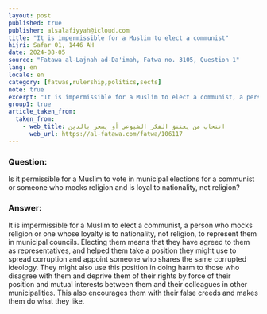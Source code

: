 ```yaml
---
layout: post
published: true
publisher: alsalafiyyah@icloud.com
title: "It is impermissible for a Muslim to elect a communist"
hijri: Safar 01, 1446 AH
date: 2024-08-05
source: "Fatawa al-Lajnah ad-Da'imah, Fatwa no. 3105, Question 1"
lang: en
locale: en
category: [fatwas,rulership,politics,sects]
note: true
excerpt: "It is impermissible for a Muslim to elect a communist, a person who mocks religion or one whose loyalty is to nationality, not religion, to represent them in municipal councils."
group1: true
article_taken_from: 
  taken_from:
    - web_title: انتخاب من يعتنق الفكر الشيوعي أو يسخر بالدين 
      web_url: https://al-fatawa.com/fatwa/106117
--- 
```


### Question: 
Is it permissible for a Muslim to vote in municipal elections for a communist or someone who mocks religion and is loyal to nationality, not religion?

### Answer: 
It is impermissible for a Muslim to elect a communist, a person who mocks religion or one whose loyalty is to nationality, not religion, to represent them in municipal councils. Electing them means that they have agreed to them as representatives, and helped them take a position they might use to spread corruption and appoint someone who shares the same corrupted ideology. They might also use this position in doing harm to those who disagree with them and deprive them of their rights by force of their position and mutual interests between them and their colleagues in other municipalities. This also encourages them with their false creeds and makes them do what they like.
